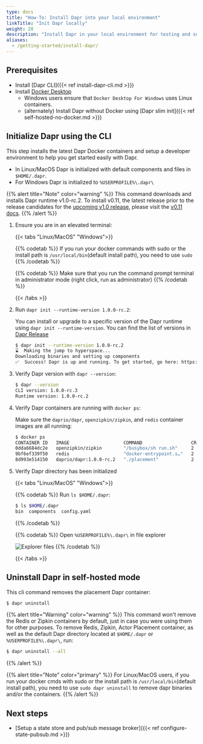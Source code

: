 ```yaml
---
type: docs
title: "How-To: Install Dapr into your local environment"
linkTitle: "Init Dapr locally"
weight: 20
description: "Install Dapr in your local environment for testing and self-hosting"
aliases:
  - /getting-started/install-dapr/
---
```


## Prerequisites

- Install [Dapr CLI]({{< ref install-dapr-cli.md >}})
- Install [Docker Desktop](https://docs.docker.com/install/)
   - Windows users ensure that `Docker Desktop For Windows` uses Linux containers.
   - (alternately) Install Dapr without Docker using [Dapr slim init]({{< ref self-hosted-no-docker.md >}})

## Initialize Dapr using the CLI

This step installs the latest Dapr Docker containers and setup a developer environment to help you get started easily with Dapr.

- In Linux/MacOS Dapr is initialized with default components and files in `$HOME/.dapr`.
- For Windows Dapr is initialized to `%USERPROFILE%\.dapr\`

{{% alert title="Note" color="warning" %}}
This command downloads and installs Dapr runtime v1.0-rc.2. To install v0.11, the latest release prior to the release candidates for the [upcoming v1.0 release](https://blog.dapr.io/posts/2020/10/20/the-path-to-v.1.0-production-ready-dapr/), please visit the [v0.11 docs](https://docs.dapr.io).
{{% /alert %}}

1. Ensure you are in an elevated terminal:

   {{< tabs "Linux/MacOS" "Windows">}}

   {{% codetab %}}
   If you run your docker commands with sudo or the install path is `/usr/local/bin`(default install path), you need to use `sudo`
   {{% /codetab %}}
   
   {{% codetab %}}
   Make sure that you run the command prompt terminal in administrator mode (right click, run as administrator)
   {{% /codetab %}}
   
   {{< /tabs >}}

1. Run `dapr init --runtime-version 1.0.0-rc.2`:

   You can install or upgrade to a specific version of the Dapr runtime using `dapr init --runtime-version`. You can find the list of versions in [Dapr Release](https://github.com/dapr/dapr/releases)

    ```bash
    $ dapr init --runtime-version 1.0.0-rc.2
    ⌛  Making the jump to hyperspace...
    Downloading binaries and setting up components
    ✅  Success! Dapr is up and running. To get started, go here: https://aka.ms/dapr-getting-started
    ```

1. Verify Dapr version with `dapr --version`:

    ```bash
    $ dapr --version
    CLI version: 1.0.0-rc.3
    Runtime version: 1.0.0-rc.2
    ```

1. Verify Dapr containers are running with `docker ps`:

   Make sure the `daprio/dapr`, `openzipkin/zipkin`, and `redis` container images are all running:

   ```bash
   $ docker ps
   CONTAINER ID   IMAGE                    COMMAND                  CREATED         STATUS         PORTS                              NAMES
   0dda6684dc2e   openzipkin/zipkin        "/busybox/sh run.sh"     2 minutes ago   Up 2 minutes   9410/tcp, 0.0.0.0:9411->9411/tcp   dapr_zipkin
   9bf6ef339f50   redis                    "docker-entrypoint.s…"   2 minutes ago   Up 2 minutes   0.0.0.0:6379->6379/tcp             dapr_redis
   8d993e514150   daprio/dapr:1.0.0-rc.2   "./placement"            2 minutes ago   Up 2 minutes   0.0.0.0:6050->50005/tcp            dapr_placement
   ```

1. Verify Dapr directory has been initialized

   {{< tabs "Linux/MacOS" "Windows">}}

   {{% codetab %}}
   Run `ls $HOME/.dapr`:
   ```bash
   $ ls $HOME/.dapr
   bin  components  config.yaml
   ```
   {{% /codetab %}}
   
   {{% codetab %}}
   Open `%USERPROFILE%\.dapr\` in file explorer
      
   ![Explorer files](/images/install-dapr-selfhost-windows.png)
   {{% /codetab %}}
   
   {{< /tabs >}}

## Uninstall Dapr in self-hosted mode

This cli command removes the placement Dapr container:

```bash
$ dapr uninstall
```

{{% alert title="Warning" color="warning" %}}
This command won't remove the Redis or Zipkin containers by default, just in case you were using them for other purposes. To remove Redis, Zipkin, Actor Placement container, as well as the default Dapr directory located at `$HOME/.dapr` or `%USERPROFILE%\.dapr\`, run:

```bash
$ dapr uninstall --all
```
{{% /alert %}}

{{% alert title="Note" color="primary" %}}
For Linux/MacOS users, if you run your docker cmds with sudo or the install path is `/usr/local/bin`(default install path), you need to use `sudo dapr uninstall` to remove dapr binaries and/or the containers.
{{% /alert %}}

## Next steps
- [Setup a state store and pub/sub message broker]({{< ref configure-state-pubsub.md >}})

